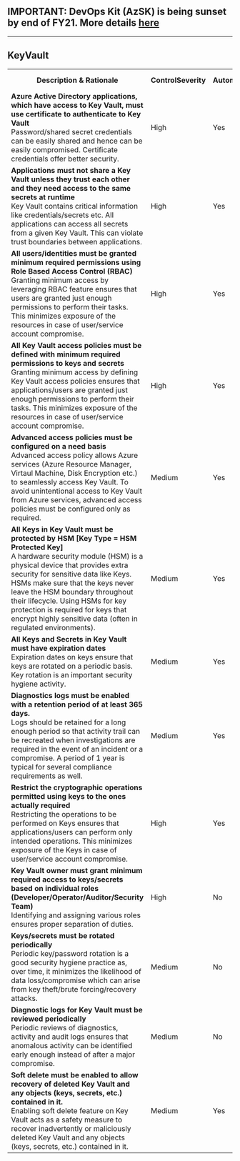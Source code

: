 ## IMPORTANT: DevOps Kit (AzSK) is being sunset by end of FY21. More details [here](../../../ReleaseNotes/AzSKSunsetNotice.md)
----------------------------------------------

<html>
<head>

</head><body>
<H2>KeyVault</H2><table><tr><th>Description & Rationale</th><th>ControlSeverity</th><th>Automated</th><th>Fix Script</th></tr><tr><td><b>Azure Active Directory applications, which have access to Key Vault, must use certificate to authenticate to Key Vault</b><br/>Password/shared secret credentials can be easily shared and hence can be easily compromised. Certificate credentials offer better security.</td><td>High</td><td>Yes</td><td>No</td></tr><tr><td><b>Applications must not share a Key Vault unless they trust each other and they need access to the same secrets at runtime</b><br/>Key Vault contains critical information like credentials/secrets etc. All applications can access all secrets from a given Key Vault. This can violate trust boundaries between applications.</td><td>High</td><td>Yes</td><td>No</td></tr><tr><td><b>All users/identities must be granted minimum required permissions using Role Based Access Control (RBAC)</b><br/>Granting minimum access by leveraging RBAC feature ensures that users are granted just enough permissions to perform their tasks. This minimizes exposure of the resources in case of user/service account compromise.</td><td>High</td><td>Yes</td><td>No</td></tr><tr><td><b>All Key Vault access policies must be defined with minimum required permissions to keys and secrets</b><br/>Granting minimum access by defining Key Vault access policies ensures that applications/users are granted just enough permissions to perform their tasks. This minimizes exposure of the resources in case of user/service account compromise.</td><td>High</td><td>Yes</td><td>No</td></tr><tr><td><b>Advanced access policies must be configured on a need basis</b><br/>Advanced access policy allows Azure services (Azure Resource Manager, Virtaul Machine, Disk Encryption etc.) to seamlessly access Key Vault. To avoid unintentional access to Key Vault from Azure services, advanced access policies must be configured only as required.</td><td>Medium</td><td>Yes</td><td>No</td></tr><tr><td><b>All Keys in Key Vault must be protected by HSM [Key Type = HSM Protected Key]</b><br/>A hardware security module (HSM) is a physical device that provides extra security for sensitive data like Keys. HSMs make sure that the keys never leave the HSM boundary throughout their lifecycle. Using HSMs for key protection is required for keys that encrypt highly sensitive data (often in regulated environments).</td><td>Medium</td><td>Yes</td><td>No</td></tr><tr><td><b>All Keys and Secrets in Key Vault must have expiration dates</b><br/>Expiration dates on keys ensure that keys are rotated on a periodic basis. Key rotation is an important security hygiene activity.</td><td>Medium</td><td>Yes</td><td>No</td></tr><tr><td><b>Diagnostics logs must be enabled with a retention period of at least 365 days.</b><br/>Logs should be retained for a long enough period so that activity trail can be recreated when investigations are required in the event of an incident or a compromise. A period of 1 year is typical for several compliance requirements as well.</td><td>Medium</td><td>Yes</td><td>No</td></tr><tr><td><b>Restrict the cryptographic operations permitted using keys to the ones actually required</b><br/>Restricting the operations to be performed on Keys ensures that applications/users can perform only intended operations. This minimizes exposure of the Keys in case of user/service account compromise.</td><td>High</td><td>Yes</td><td>No</td></tr><tr><td><b>Key Vault owner must grant minimum required access to keys/secrets based on individual roles (Developer/Operator/Auditor/Security Team)</b><br/>Identifying and assigning various roles ensures proper separation of duties.</td><td>High</td><td>No</td><td>No</td></tr><tr><td><b>Keys/secrets must be rotated periodically</b><br/>Periodic key/password rotation is a good security hygiene practice as, over time, it minimizes the likelihood of data loss/compromise which can arise from key theft/brute forcing/recovery attacks.</td><td>Medium</td><td>No</td><td>No</td></tr><tr><td><b>Diagnostic logs for Key Vault must be reviewed periodically</b><br/>Periodic reviews of diagnostics, activity and audit logs ensures that anomalous activity can be identified early enough instead of after a major compromise.</td><td>Medium</td><td>No</td><td>No</td></tr><tr><td><b>Soft delete must be enabled to allow recovery of deleted Key Vault and any objects (keys, secrets, etc.) contained in it.</b><br/>Enabling soft delete feature on Key Vault acts as a safety measure to recover inadvertently or maliciously deleted Key Vault and any objects (keys, secrets, etc.) contained in it.</td><td>Medium</td><td>Yes</td><td>No</td></tr></table>
<table>
</table>
</body></html>
